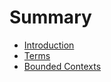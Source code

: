 # Summary

* [Introduction](README.md)
* [Terms](/terms.md)
* [Bounded Contexts](bounded-contexts.md)



